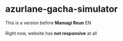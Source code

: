 # azurlane-gacha-simulator
This is a version before <strong>Mamagi Reun</strong> EN<br>
<br>Right now, website has <strong>not responsive</strong> at all
